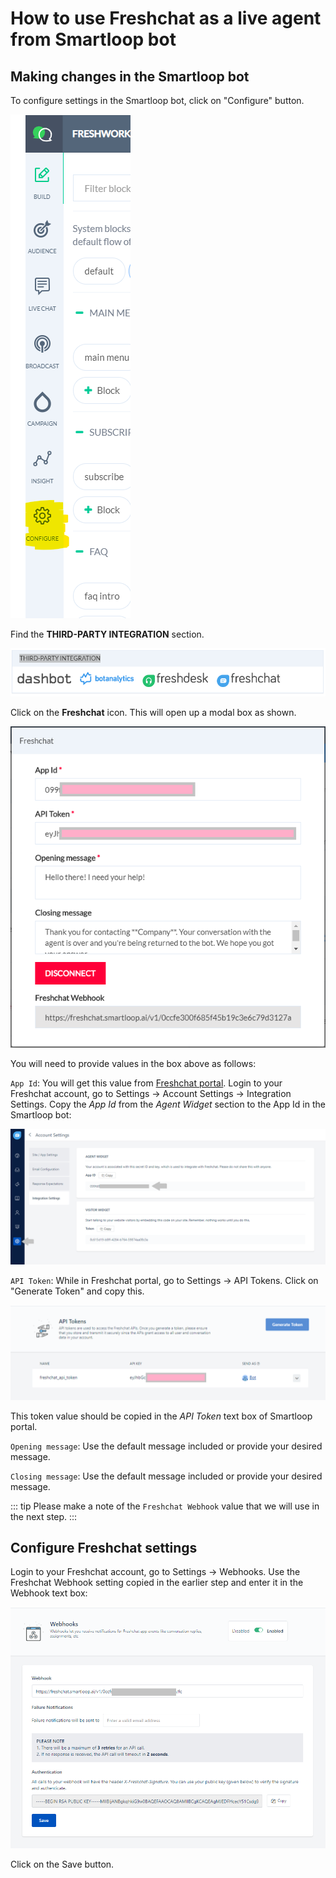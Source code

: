 # How to use Freshchat as a live agent from Smartloop bot

## Making changes in the Smartloop bot

To configure settings in the Smartloop bot, click on "Configure" button.

![](./images/settings-configure.png)

Find the **THIRD-PARTY INTEGRATION** section. 

![](./images/third-party-integration.png)

Click on the **Freshchat** icon. This will open up a modal box as shown. 

![](./images/freshchat-config.png)

You will need to provide values in the box above as follows:

`App Id`: You will get this value from [Freshchat portal](https://web.freshchat.com). Login to your Freshchat account, go to Settings -> Account Settings -> Integration Settings. Copy the *App Id* from the *Agent Widget* section to the App Id in the Smartloop bot:

![](./images/freshchat-appid.png)

`API Token`: While in Freshchat portal, go to Settings -> API Tokens. Click on "Generate Token" and copy this. 

![](./images/freshchat-apitoken.png)

This token value should be copied in the *API Token* text box of Smartloop portal.

`Opening message`: Use the default message included or provide your desired message.

`Closing message`: Use the default message included or provide your desired message.

::: tip
Please make a note of the `Freshchat Webhook` value that we will use in the next step.
:::

## Configure Freshchat settings

Login to your Freshchat account, go to Settings -> Webhooks. Use the Freshchat Webhook setting copied in the earlier step and enter it in the Webhook text box:

![](./images/freshchat-webhook.png)

Click on the Save button.